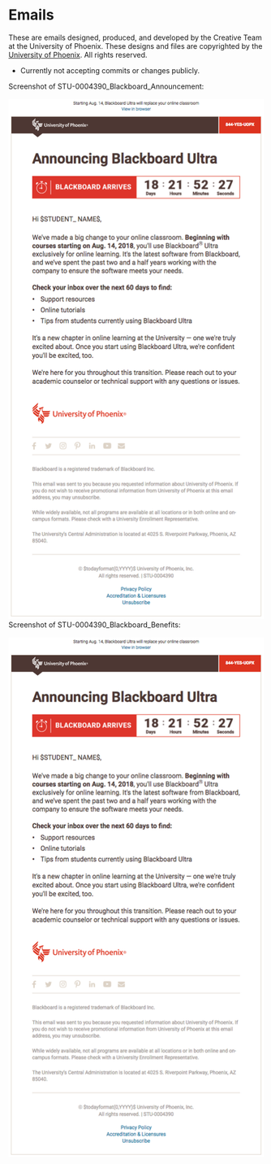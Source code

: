<h1>Emails</h1>
These are emails designed, produced, and developed by the Creative Team at the University of Phoenix. These designs and files are copyrighted by the <a href="http://www.phoenix.edu/" target="_blank">University of Phoenix</a>. All rights reserved.
<br />
<ul>
  <li>Currently not accepting commits or changes publicly.</li>
</ul>
Screenshot of STU-0004390_Blackboard_Announcement:<br /><br/>
<img src="STU-0004390_Blackboard_Announcement.png" alt="STU-0004390_Blackboard_Announcement">
<br/>
Screenshot of STU-0004390_Blackboard_Benefits:<br /><br/>
<img src="STU-0004390_Blackboard_Announcement.png" alt="STU-0004390_Blackboard_Benefits">
